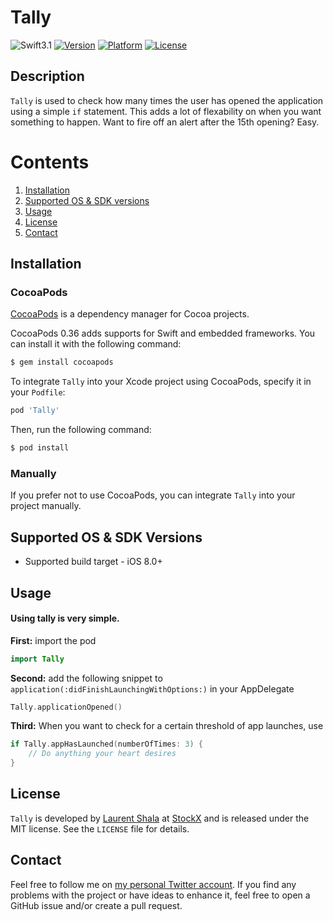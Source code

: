 # Tally

![Swift3.1](https://img.shields.io/badge/Swift-3.1-orange.svg?style=flat")
[![Version](https://img.shields.io/cocoapods/v/Tally.svg?style=flat)](http://cocoapods.org/pods/Tally)
[![Platform](https://img.shields.io/cocoapods/p/Tally.svg?style=flat)](http://cocoapods.org/pods/Tally)
[![License](https://img.shields.io/cocoapods/l/Tally.svg?style=flat)](http://cocoapods.org/pods/Tally)


Description
--------------

`Tally` is used to check how many times the user has opened the application using a
simple `if` statement. This adds a lot of flexability on when you want something to happen.
Want to fire off an alert after the 15th opening? Easy.


# Contents
1. [Installation](#installation)
2. [Supported OS & SDK versions](#supported-versions)
3. [Usage](#usage)
4. [License](#license)
5. [Contact](#contact)


<a name="installation"> Installation </a>
--------------

### CocoaPods

[CocoaPods](http://cocoapods.org) is a dependency manager for Cocoa projects.

CocoaPods 0.36 adds supports for Swift and embedded frameworks. You can install it with the following command:

```bash
$ gem install cocoapods
```

To integrate `Tally` into your Xcode project using CocoaPods, specify it in your `Podfile`:

```ruby
pod 'Tally'
```

Then, run the following command:

```bash
$ pod install
```

### Manually

If you prefer not to use CocoaPods, you can integrate `Tally` into your project manually.


<a name="supported-versions"> Supported OS & SDK Versions </a>
-----------------------------
* Supported build target - iOS 8.0+

<a name="usage"> Usage </a>
--------------
#### Using tally is very simple.
**First:** import the pod
```swift
import Tally
```
**Second:** add the following snippet to `application(:didFinishLaunchingWithOptions:)` in your AppDelegate
```swift
Tally.applicationOpened()
```

**Third:** When you want to check for a certain threshold of app launches, use
```swift
if Tally.appHasLaunched(numberOfTimes: 3) {
    // Do anything your heart desires
}
```

<a name="license"> License </a>
--------------

`Tally` is developed by [Laurent Shala](https://www.linkedin.com/in/laurentshala) at [StockX](https://stockx.com) and is released under the MIT license. See the `LICENSE` file for details.


<a name="contact"> Contact </a>
--------------

Feel free to follow me on [my personal Twitter account](https://twitter.com/laurentshala). If you find any problems with the project or have ideas to enhance it, feel free to open a GitHub issue and/or create a pull request.
